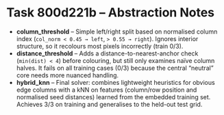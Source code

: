 # Task 800d221b – Abstraction Notes

- **column_threshold** – Simple left/right split based on normalised column index (`col_norm < 0.45 → left`, `> 0.55 → right`). Ignores interior structure, so it recolours most pixels incorrectly (train 0/3).
- **distance_threshold** – Adds a distance-to-nearest-anchor check (`min(dist) < 4`) before colouring, but still only examines naïve column halves. It fails on all training cases (0/3) because the central “neutral” core needs more nuanced handling.
- **hybrid_knn** – Final solver: combines lightweight heuristics for obvious edge columns with a kNN on features (column/row position and normalised seed distances) learned from the embedded training set. Achieves 3/3 on training and generalises to the held-out test grid.
